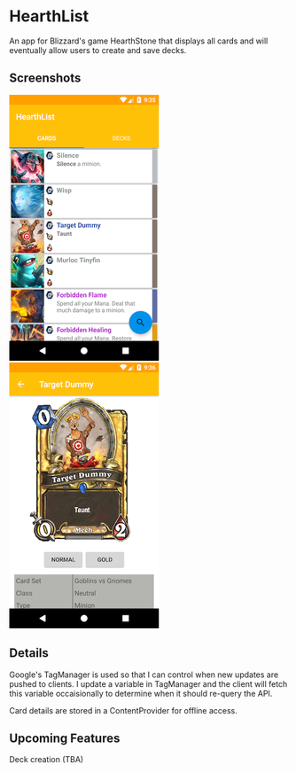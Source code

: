 # HearthList
An app for Blizzard's game HearthStone that displays all cards and will eventually allow users to create and save decks.

## Screenshots
![](/screenshots/main.png)    ![](/screenshots/details.png)

## Details
Google's TagManager is used so that I can control when new updates are pushed to clients. I update a variable in TagManager and the client will fetch this variable occaisionally to determine when it should re-query the API.

Card details are stored in a ContentProvider for offline access.

## Upcoming Features
Deck creation (TBA)
